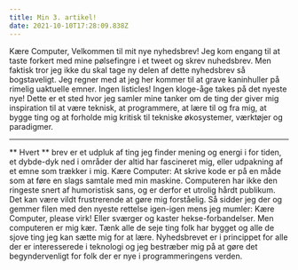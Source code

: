 ```yaml
---
title: Min 3. artikel!
date: 2021-10-10T17:28:09.838Z
---
```


Kære Computer, Velkommen til mit nye nyhedsbrev! Jeg kom engang til at taste forkert med mine pølsefingre i et tweet og skrev nuhedsbrev. Men faktisk tror jeg ikke du skal tage ny delen af dette nyhedsbrev så bogstaveligt. Jeg regner med at jeg her kommer til at grave kaninhuller på rimelig uaktuelle emner. Ingen listicles! Ingen kloge-åge takes på det nyeste nye! Dette er et sted hvor jeg samler mine tanker om de ting der giver mig inspiration til at være teknisk, at programmere, at lære til og fra mig, at bygge ting og at forholde mig kritisk til tekniske økosystemer, værktøjer og paradigmer.

---

** Hvert ** brev er et udpluk af ting jeg finder mening og energi i for tiden, et dybde-dyk ned i områder der altid har fascineret mig, eller udpakning af et emne som trækker i mig. Kære Computer: At skrive kode er på en måde som at føre en slags samtale med min maskine. Computeren har ikke den ringeste snert af humoristisk sans, og er derfor et utrolig hårdt publikum. Det kan være vildt frustrerende at gøre mig forståelig. Så sidder jeg der og gemmer filen med den nyeste rettelse igen-igen mens jeg mumler: Kære Computer, please virk! Eller sværger og kaster hekse-forbandelser. Men computeren er mig kær. Tænk alle de seje ting folk har bygget og alle de sjove ting jeg kan sætte mig for at lære. Nyhedsbrevet er i princippet for alle der er interesserede i teknologi og jeg bestræber mig på at gøre det begyndervenligt for folk der er nye i programmeringens verden.